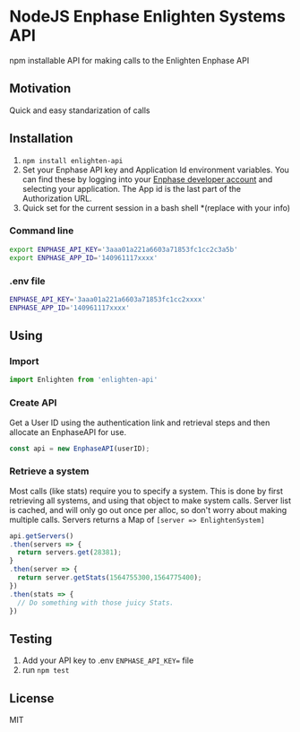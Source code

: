 # NodeJS Enphase Enlighten Systems API

npm installable API for making calls to the Enlighten Enphase API

## Motivation

Quick and easy standarization of calls

## Installation

1. `npm install enlighten-api`
1. Set your Enphase API key and Application Id environment variables. You can find these by logging into your [Enphase developer account](https://developer.enphase.com/admin/applications) and selecting your application. The App id is the last part of the Authorization URL.
1. Quick set for the current session in a bash shell *(replace with your info)

### Command line

```bash
export ENPHASE_API_KEY='3aaa01a221a6603a71853fc1cc2c3a5b'
export ENPHASE_APP_ID='140961117xxxx'
```

### .env file

```bash
ENPHASE_API_KEY='3aaa01a221a6603a71853fc1cc2xxxx'
ENPHASE_APP_ID='140961117xxxx'
```

## Using

### Import
```javascript
import Enlighten from 'enlighten-api'
```

### Create API

Get a User ID using the authentication link and retrieval steps and then allocate an EnphaseAPI for use.

```javascript
const api = new EnphaseAPI(userID);
```

### Retrieve a system

Most calls (like stats) require you to specify a system.  This is done by first retrieving all systems, and using that object to make system calls.  Server list is cached, and will only go out once per alloc, so don't worry about making multiple calls.  Servers returns a Map of `[server => EnlightenSystem]`

```javascript
api.getServers()
.then(servers => {
  return servers.get(28381);
}
.then(server => {
  return server.getStats(1564755300,1564775400);
})
.then(stats => {
  // Do something with those juicy Stats.
})
```

## Testing

1. Add your API key to .env `ENPHASE_API_KEY=` file
1. run `npm test`

## License

MIT